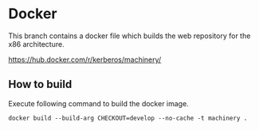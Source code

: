# Docker

This branch contains a docker file which builds the web repository for the x86 architecture.

https://hub.docker.com/r/kerberos/machinery/

## How to build

Execute following command to build the docker image.

    docker build --build-arg CHECKOUT=develop --no-cache -t machinery .